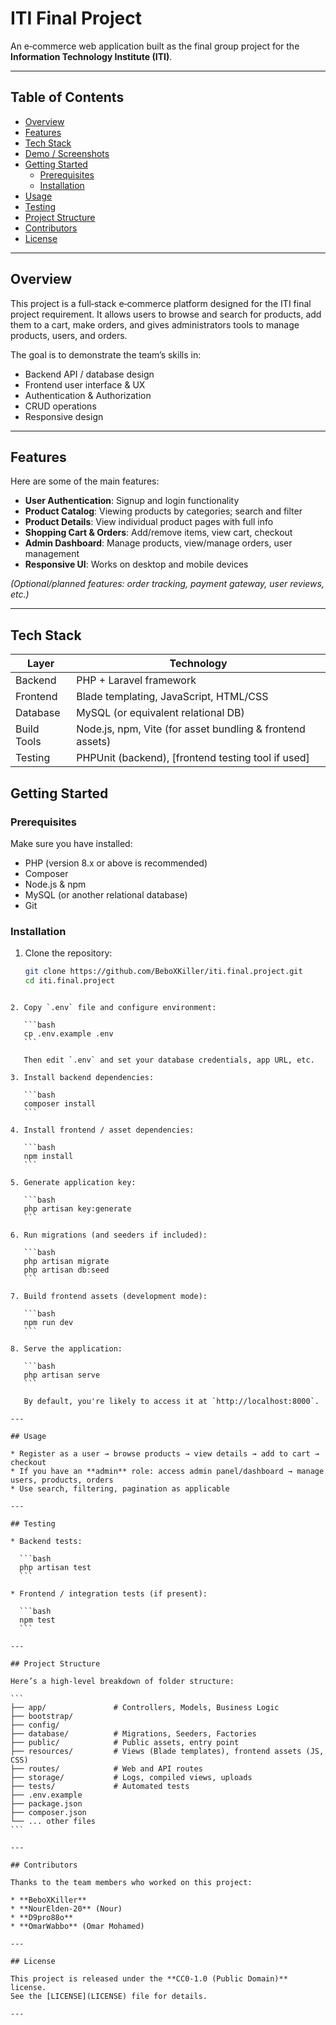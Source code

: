# ITI Final Project

An e‑commerce web application built as the final group project for the **Information Technology Institute (ITI)**.

---

## Table of Contents

- [Overview](#overview)  
- [Features](#features)  
- [Tech Stack](#tech-stack)  
- [Demo / Screenshots](#demo--screenshots)  
- [Getting Started](#getting-started)  
  - [Prerequisites](#prerequisites)  
  - [Installation](#installation)  
- [Usage](#usage)  
- [Testing](#testing)  
- [Project Structure](#project-structure)  
- [Contributors](#contributors)  
- [License](#license)

---

## Overview

This project is a full‑stack e‑commerce platform designed for the ITI final project requirement. It allows users to browse and search for products, add them to a cart, make orders, and gives administrators tools to manage products, users, and orders.

The goal is to demonstrate the team’s skills in:

- Backend API / database design  
- Frontend user interface & UX  
- Authentication & Authorization  
- CRUD operations  
- Responsive design  

---

## Features

Here are some of the main features:

- **User Authentication**: Signup and login functionality  
- **Product Catalog**: Viewing products by categories; search and filter  
- **Product Details**: View individual product pages with full info  
- **Shopping Cart & Orders**: Add/remove items, view cart, checkout  
- **Admin Dashboard**: Manage products, view/manage orders, user management  
- **Responsive UI**: Works on desktop and mobile devices  

*(Optional/planned features: order tracking, payment gateway, user reviews, etc.)*

---

## Tech Stack

| Layer | Technology |
|-------|------------|
| Backend | PHP + Laravel framework |
| Frontend | Blade templating, JavaScript, HTML/CSS |
| Database | MySQL (or equivalent relational DB) |
| Build Tools | Node.js, npm, Vite (for asset bundling & frontend assets) |
| Testing | PHPUnit (backend), [frontend testing tool if used] |

<!-- ---

## Demo / Screenshots

*(You can replace these with real screenshots from your app)*

> ![Home Page](path/to/screenshot1.png)  
> ![Product Page](path/to/screenshot2.png)  
> ![Cart & Checkout](path/to/screenshot3.png)  

--- -->

## Getting Started

### Prerequisites

Make sure you have installed:

- PHP (version 8.x or above is recommended)  
- Composer  
- Node.js & npm  
- MySQL (or another relational database)  
- Git  

### Installation

1. Clone the repository:

   ```bash
   git clone https://github.com/BeboXKiller/iti.final.project.git
   cd iti.final.project
````

2. Copy `.env` file and configure environment:

   ```bash
   cp .env.example .env
   ```

   Then edit `.env` and set your database credentials, app URL, etc.

3. Install backend dependencies:

   ```bash
   composer install
   ```

4. Install frontend / asset dependencies:

   ```bash
   npm install
   ```

5. Generate application key:

   ```bash
   php artisan key:generate
   ```

6. Run migrations (and seeders if included):

   ```bash
   php artisan migrate
   php artisan db:seed
   ```

7. Build frontend assets (development mode):

   ```bash
   npm run dev
   ```

8. Serve the application:

   ```bash
   php artisan serve
   ```

   By default, you're likely to access it at `http://localhost:8000`.

---

## Usage

* Register as a user → browse products → view details → add to cart → checkout
* If you have an **admin** role: access admin panel/dashboard → manage users, products, orders
* Use search, filtering, pagination as applicable

---

## Testing

* Backend tests:

  ```bash
  php artisan test
  ```

* Frontend / integration tests (if present):

  ```bash
  npm test
  ```

---

## Project Structure

Here’s a high‑level breakdown of folder structure:

```
├── app/               # Controllers, Models, Business Logic
├── bootstrap/
├── config/
├── database/          # Migrations, Seeders, Factories
├── public/            # Public assets, entry point
├── resources/         # Views (Blade templates), frontend assets (JS, CSS)
├── routes/            # Web and API routes
├── storage/           # Logs, compiled views, uploads
├── tests/             # Automated tests
├── .env.example
├── package.json
├── composer.json
└── ... other files
```

---

## Contributors

Thanks to the team members who worked on this project:

* **BeboXKiller**
* **NourElden‑20** (Nour)
* **D9pro88o**
* **OmarWabbo** (Omar Mohamed)

---

## License

This project is released under the **CC0‑1.0 (Public Domain)** license.
See the [LICENSE](LICENSE) file for details.

---
